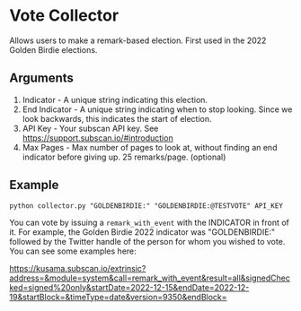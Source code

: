 # Vote Collector
Allows users to make a remark-based election. First used in the 2022 Golden Birdie elections.


## Arguments

1. Indicator - A unique string indicating this election.
2. End Indicator - A unique string indicating when to stop looking. Since we look backwards, this indicates the start of election.
3. API Key - Your subscan API key. See https://support.subscan.io/#introduction
4. Max Pages - Max number of pages to look at, without finding an end indicator before giving up. 25 remarks/page. (optional)

## Example

```
python collector.py "GOLDENBIRDIE:" "GOLDENBIRDIE:@TESTVOTE" API_KEY
```

You can vote by issuing a `remark_with_event` with the INDICATOR in front of it. For example, the Golden Birdie 2022 indicator was "GOLDENBIRDIE:" followed by the Twitter handle of the person for whom you wished to vote. You can see some examples here:

https://kusama.subscan.io/extrinsic?address=&module=system&call=remark_with_event&result=all&signedChecked=signed%20only&startDate=2022-12-15&endDate=2022-12-19&startBlock=&timeType=date&version=9350&endBlock=